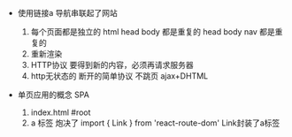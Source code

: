- 使用链接a 导航串联起了网站
    1. 每个页面都是独立的
        html head body 都是重复的
        head body nav 都是重复的
    2. 重新渲染
    3. HTTP协议 要得到新的内容，必须再请求服务器
    4. http无状态的 断开的简单协议
        不跳页 
        ajax+DHTML

- 单页应用的概念 SPA
    1. index.html
        #root
    2. a 标签 炮决了 
    import { Link } from 'react-route-dom'
    Link封装了a标签